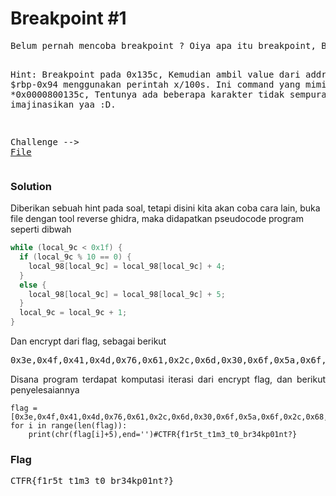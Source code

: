 <h1><b>Breakpoint #1</b></h1>
<pre>
Belum pernah mencoba breakpoint ? Oiya apa itu breakpoint, Breakpoint kurang lebih seperti instruksi break / stop pada address tertentu, karena breakpoint lah kita dapat mengetahui value dari register tersebut. Tapi mimin enggk terlalu bisa ngejelasin :( Maafkan yaaa

Hint: Breakpoint pada 0x135c, Kemudian ambil value dari address $rbp-0x94 menggunakan perintah x/100s. Ini command yang mimin pakai b *0x0000800135c, Tentunya ada beberapa karakter tidak sempura, tolong di imajinasikan yaa :D.

Challenge --> <a href='https://mega.nz/#!E9IGDRpQ!3CrLCsQZu_Sx6gNMoUF8SvAlvILNwsKXB7a2jSOkMcE'>File</a>
</pre>
<h3><b>Solution</b></h3>
<p>Diberikan sebuah hint pada soal, tetapi disini kita akan coba cara lain, buka file dengan tool reverse ghidra, maka didapatkan pseudocode program seperti dibwah</p>

```c
while (local_9c < 0x1f) {
  if (local_9c % 10 == 0) {
    local_98[local_9c] = local_98[local_9c] + 4;
  }
  else {
    local_98[local_9c] = local_98[local_9c] + 5;
  }
  local_9c = local_9c + 1;
}
```
<p>Dan encrypt dari flag, sebagai berikut</p>
<pre>
0x3e,0x4f,0x41,0x4d,0x76,0x61,0x2c,0x6d,0x30,0x6f,0x5a,0x6f,0x2c,0x68,0x2e,0x5a,0x6f,0x2b,0x5a,0x5d,0x6d,0x2e,0x2f,0x66,0x6b,0x2b,0x2c,0x69,0x6f,0x3a,0x78
</pre>
<p align='justify'>Disana program terdapat komputasi iterasi dari encrypt flag, dan berikut penyelesaiannya</p>

```python3
flag = [0x3e,0x4f,0x41,0x4d,0x76,0x61,0x2c,0x6d,0x30,0x6f,0x5a,0x6f,0x2c,0x68,0x2e,0x5a,0x6f,0x2b,0x5a,0x5d,0x6d,0x2e,0x2f,0x66,0x6b,0x2b,0x2c,0x69,0x6f,0x3a,0x78]
for i in range(len(flag)):
    print(chr(flag[i]+5),end='')#CTFR{f1r5t_t1m3_t0_br34kp01nt?}
```
<h3><b>Flag</b></h3>
<pre>
CTFR{f1r5t_t1m3_t0_br34kp01nt?}
</pre>

